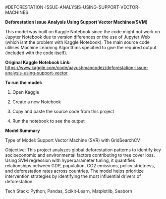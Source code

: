 #DEFORESTATION-ISSUE-ANALYSIS-USING-SUPPORT-VECTOR-MACHINES

**Deforestation Issue Analysis Using Support Vector Machines(SVM)**

This model was built on Kaggle Notebook since the code might not work on Jupyter Notebook due to version diferences or the use of Jupyter Web (which isnt the problem with Kaggle Notebook). The main source code utilises Machine Learning Algorithms specified to give the required output (included with the code itself).

**Original Kaggle Notebook Link:** https://www.kaggle.com/code/aayushmancodez/deforestation-issue-analysis-using-support-vector

**To run the model:**

1) Open Kaggle

2) Create a new Notebook

3) Copy and paste the source code from this project

4) Run the notebook to see the output

**Model Summary**

Type of Model: Support Vector Machine (SVR) with GridSearchCV

Objective:
This project analyzes global deforestation patterns to identify key socioeconomic and environmental factors contributing to tree cover loss. Using SVM regression with hyperparameter tuning, it quantifies relationships between GDP, population, CO2 emissions, policy strictness, and deforestation rates across countries. The model helps prioritize intervention strategies by identifying the most influential drivers of deforestation.

Tech Stack: Python, Pandas, Scikit-Learn, Matplotlib, Seaborn

